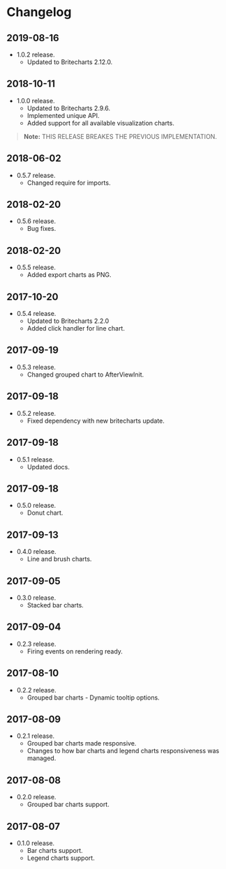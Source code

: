 # Changelog

## 2019-08-16

- 1.0.2 release.
  - Updated to Britecharts 2.12.0.

## 2018-10-11

- 1.0.0 release.
  - Updated to Britecharts 2.9.6.
  - Implemented unique API.
  - Added support for all available visualization charts.
> **Note:** THIS RELEASE BREAKES THE PREVIOUS IMPLEMENTATION.

## 2018-06-02

- 0.5.7 release.
  - Changed require for imports.

## 2018-02-20

- 0.5.6 release.
  - Bug fixes.

## 2018-02-20

- 0.5.5 release.
  - Added export charts as PNG.

## 2017-10-20

- 0.5.4 release.
  - Updated to Britecharts 2.2.0
  - Added click handler for line chart.

## 2017-09-19

- 0.5.3 release.
  - Changed grouped chart to AfterViewInit.

## 2017-09-18

- 0.5.2 release.
  - Fixed dependency with new britecharts update.

## 2017-09-18

- 0.5.1 release.
  - Updated docs.

## 2017-09-18

- 0.5.0 release.
  - Donut chart.

## 2017-09-13

- 0.4.0 release.
  - Line and brush charts.

## 2017-09-05

- 0.3.0 release.
  - Stacked bar charts.

## 2017-09-04

- 0.2.3 release.
  - Firing events on rendering ready.

## 2017-08-10

- 0.2.2 release.
  - Grouped bar charts - Dynamic tooltip options.

## 2017-08-09

- 0.2.1 release.
  - Grouped bar charts made responsive.
  - Changes to how bar charts and legend charts responsiveness was managed.

## 2017-08-08

- 0.2.0 release.
  - Grouped bar charts support.

## 2017-08-07

- 0.1.0 release.
  - Bar charts support.
  - Legend charts support.
